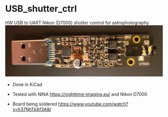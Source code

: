 # USB_shutter_ctrl
HW USB to UART Nikon (D7000) shutter control for astrophotography 
![Top](V1.0_top.jpg)

* Done in KiCad 

* Tested with NINA https://nighttime-imaging.eu/ and Nikon D7000

* Board being soldered https://www.youtube.com/watch?v=h37NhTkAf3A&t
